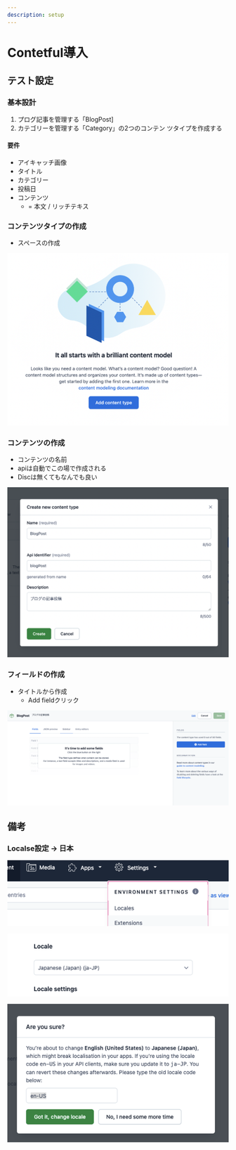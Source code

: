 ```yaml
---
description: setup
---
```


# Contetful導入

## テスト設定

### 基本設計

1. プログ記事を管理する「BlogPost\]
2. カテゴリーを管理する「Category」の2つのコンテン ツタイプを作成する

#### 要件

* アイキャッチ画像
* タイトル
* カテゴリー
* 投稿日
* コンテンツ
  * = 本文 / リッチテキス

### コンテンツタイプの作成

* スペースの作成

![](../../.gitbook/assets/image%20%285%29.png)

### コンテンツの作成

* コンテンツの名前
* apiは自動でこの場で作成される
* Discは無くてもなんでも良い

![](../../.gitbook/assets/image%20%284%29.png)

### フィールドの作成

* タイトルから作成
  * Add fieldクリック

![Add field](../../.gitbook/assets/image%20%2811%29.png)

## 備考

### Localse設定 -&gt; 日本

![](../../.gitbook/assets/image%20%288%29.png)

![](../../.gitbook/assets/image%20%289%29.png)

![](../../.gitbook/assets/image%20%287%29.png)

